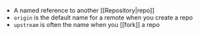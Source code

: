 - A named reference to another [[Repository|repo]]
- `origin` is the default name for a remote when you create a repo
-  `upstream` is often the name when you [[fork]] a repo